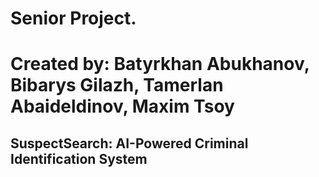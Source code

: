 # Senior Project. 
# Created by: Batyrkhan Abukhanov, Bibarys Gilazh, Tamerlan Abaideldinov, Maxim Tsoy
SuspectSearch: AI-Powered Criminal Identification System
---
